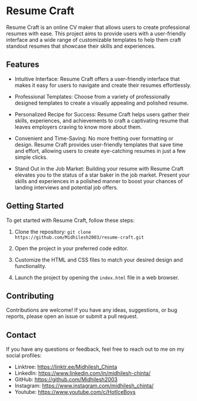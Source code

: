 # Resume Craft

Resume Craft is an online CV maker that allows users to create professional resumes with ease. This project aims to provide users with a user-friendly interface and a wide range of customizable templates to help them craft standout resumes that showcase their skills and experiences.

## Features

- Intuitive Interface: Resume Craft offers a user-friendly interface that makes it easy for users to navigate and create their resumes effortlessly.

- Professional Templates: Choose from a variety of professionally designed templates to create a visually appealing and polished resume.

- Personalized Recipe for Success: Resume Craft helps users gather their skills, experiences, and achievements to craft a captivating resume that leaves employers craving to know more about them.

- Convenient and Time-Saving: No more fretting over formatting or design. Resume Craft provides user-friendly templates that save time and effort, allowing users to create eye-catching resumes in just a few simple clicks.

- Stand Out in the Job Market: Building your resume with Resume Craft elevates you to the status of a star baker in the job market. Present your skills and experiences in a polished manner to boost your chances of landing interviews and potential job offers.

## Getting Started

To get started with Resume Craft, follow these steps:

1. Clone the repository: `git clone https://github.com/Midhilesh2003/resume-craft.git`

2. Open the project in your preferred code editor.

3. Customize the HTML and CSS files to match your desired design and functionality.

4. Launch the project by opening the `index.html` file in a web browser.

## Contributing

Contributions are welcome! If you have any ideas, suggestions, or bug reports, please open an issue or submit a pull request.

## Contact
If you have any questions or feedback, feel free to reach out to me on my social profiles:
- Linktree: https://linktr.ee/Midhilesh_Chinta
- LinkedIn: https://www.linkedin.com/in/midhilesh-chinta/
- GitHub: https://github.com/Midhilesh2003
- Instagram: https://www.instagram.com/midhilesh_chinta/
- Youtube: https://www.youtube.com/c/HotIceBoys

